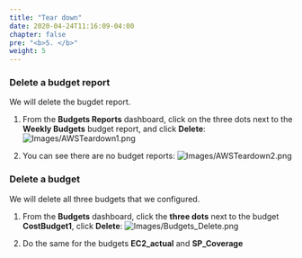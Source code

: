 ```yaml
---
title: "Tear down"
date: 2020-04-24T11:16:09-04:00
chapter: false
pre: "<b>5. </b>"
weight: 5
---
```


### Delete a budget report
We will delete the bugdet report.

1. From the **Budgets Reports** dashboard, click on the three dots next to the **Weekly Budgets** budget report, and click **Delete**:
![Images/AWSTeardown1.png](/Cost/100_2_Cost_and_Usage_Governance/Images/AWSTeardown1.png)

2. You can see there are no budget reports:
![Images/AWSTeardown2.png](/Cost/100_2_Cost_and_Usage_Governance/Images/AWSTeardown2.png)

### Delete a budget
We will delete all three budgets that we configured.

1. From the **Budgets** dashboard, click the **three dots** next to the budget **CostBudget1**, click **Delete**: 
![Images/Budgets_Delete.png](/Cost/100_2_Cost_and_Usage_Governance/Images/Budgets_Delete.png)

2. Do the same for the budgets **EC2_actual** and **SP_Coverage**

